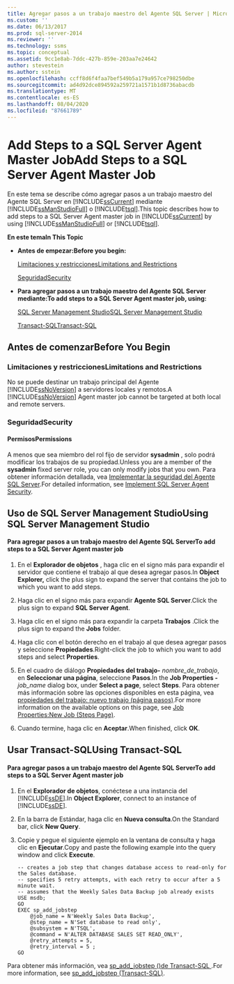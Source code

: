 ```yaml
---
title: Agregar pasos a un trabajo maestro del Agente SQL Server | Microsoft Docs
ms.custom: ''
ms.date: 06/13/2017
ms.prod: sql-server-2014
ms.reviewer: ''
ms.technology: ssms
ms.topic: conceptual
ms.assetid: 9cc1e8ab-7ddc-427b-859e-203aa7e24642
author: stevestein
ms.author: sstein
ms.openlocfilehash: ccff8d6f4faa7bef549b5a179a957ce798250dbe
ms.sourcegitcommit: ad4d92dce894592a259721a1571b1d8736abacdb
ms.translationtype: MT
ms.contentlocale: es-ES
ms.lasthandoff: 08/04/2020
ms.locfileid: "87661789"
---
```

# <a name="add-steps-to-a-sql-server-agent-master-job"></a><span data-ttu-id="6df0b-102">Add Steps to a SQL Server Agent Master Job</span><span class="sxs-lookup"><span data-stu-id="6df0b-102">Add Steps to a SQL Server Agent Master Job</span></span>
  <span data-ttu-id="6df0b-103">En este tema se describe cómo agregar pasos a un trabajo maestro del Agente SQL Server en [!INCLUDE[ssCurrent](../../includes/sscurrent-md.md)] mediante [!INCLUDE[ssManStudioFull](../../includes/ssmanstudiofull-md.md)] o [!INCLUDE[tsql](../../includes/tsql-md.md)].</span><span class="sxs-lookup"><span data-stu-id="6df0b-103">This topic describes how to add steps to a SQL Server Agent master job in [!INCLUDE[ssCurrent](../../includes/sscurrent-md.md)] by using [!INCLUDE[ssManStudioFull](../../includes/ssmanstudiofull-md.md)] or [!INCLUDE[tsql](../../includes/tsql-md.md)].</span></span>  
  
 <span data-ttu-id="6df0b-104">**En este tema**</span><span class="sxs-lookup"><span data-stu-id="6df0b-104">**In This Topic**</span></span>  
  
-   <span data-ttu-id="6df0b-105">**Antes de empezar:**</span><span class="sxs-lookup"><span data-stu-id="6df0b-105">**Before you begin:**</span></span>  
  
     [<span data-ttu-id="6df0b-106">Limitaciones y restricciones</span><span class="sxs-lookup"><span data-stu-id="6df0b-106">Limitations and Restrictions</span></span>](#Restrictions)  
  
     [<span data-ttu-id="6df0b-107">Seguridad</span><span class="sxs-lookup"><span data-stu-id="6df0b-107">Security</span></span>](#Security)  
  
-   <span data-ttu-id="6df0b-108">**Para agregar pasos a un trabajo maestro del Agente SQL Server mediante:**</span><span class="sxs-lookup"><span data-stu-id="6df0b-108">**To add steps to a SQL Server Agent master job, using:**</span></span>  
  
     [<span data-ttu-id="6df0b-109">SQL Server Management Studio</span><span class="sxs-lookup"><span data-stu-id="6df0b-109">SQL Server Management Studio</span></span>](#SSMSProcedure)  
  
     [<span data-ttu-id="6df0b-110">Transact-SQL</span><span class="sxs-lookup"><span data-stu-id="6df0b-110">Transact-SQL</span></span>](#TsqlProcedure)  
  
##  <a name="before-you-begin"></a><a name="BeforeYouBegin"></a> <span data-ttu-id="6df0b-111">Antes de comenzar</span><span class="sxs-lookup"><span data-stu-id="6df0b-111">Before You Begin</span></span>  
  
###  <a name="limitations-and-restrictions"></a><a name="Restrictions"></a> <span data-ttu-id="6df0b-112">Limitaciones y restricciones</span><span class="sxs-lookup"><span data-stu-id="6df0b-112">Limitations and Restrictions</span></span>  
 <span data-ttu-id="6df0b-113">No se puede destinar un trabajo principal del Agente [!INCLUDE[ssNoVersion](../../includes/ssnoversion-md.md)] a servidores locales y remotos.</span><span class="sxs-lookup"><span data-stu-id="6df0b-113">A [!INCLUDE[ssNoVersion](../../includes/ssnoversion-md.md)] Agent master job cannot be targeted at both local and remote servers.</span></span>  
  
###  <a name="security"></a><a name="Security"></a> <span data-ttu-id="6df0b-114">Seguridad</span><span class="sxs-lookup"><span data-stu-id="6df0b-114">Security</span></span>  
  
####  <a name="permissions"></a><a name="Permissions"></a> <span data-ttu-id="6df0b-115">Permisos</span><span class="sxs-lookup"><span data-stu-id="6df0b-115">Permissions</span></span>  
 <span data-ttu-id="6df0b-116">A menos que sea miembro del rol fijo de servidor **sysadmin** , solo podrá modificar los trabajos de su propiedad.</span><span class="sxs-lookup"><span data-stu-id="6df0b-116">Unless you are a member of the **sysadmin** fixed server role, you can only modify jobs that you own.</span></span> <span data-ttu-id="6df0b-117">Para obtener información detallada, vea [Implementar la seguridad del Agente SQL Server](../agent/implement-sql-server-agent-security.md).</span><span class="sxs-lookup"><span data-stu-id="6df0b-117">For detailed information, see [Implement SQL Server Agent Security](../agent/implement-sql-server-agent-security.md).</span></span>  
  
##  <a name="using-sql-server-management-studio"></a><a name="SSMSProcedure"></a> <span data-ttu-id="6df0b-118">Uso de SQL Server Management Studio</span><span class="sxs-lookup"><span data-stu-id="6df0b-118">Using SQL Server Management Studio</span></span>  
  
#### <a name="to-add-steps-to-a-sql-server-agent-master-job"></a><span data-ttu-id="6df0b-119">Para agregar pasos a un trabajo maestro del Agente SQL Server</span><span class="sxs-lookup"><span data-stu-id="6df0b-119">To add steps to a SQL Server Agent master job</span></span>  
  
1.  <span data-ttu-id="6df0b-120">En el **Explorador de objetos** , haga clic en el signo más para expandir el servidor que contiene el trabajo al que desea agregar pasos.</span><span class="sxs-lookup"><span data-stu-id="6df0b-120">In **Object Explorer,** click the plus sign to expand the server that contains the job to which you want to add steps.</span></span>  
  
2.  <span data-ttu-id="6df0b-121">Haga clic en el signo más para expandir **Agente SQL Server**.</span><span class="sxs-lookup"><span data-stu-id="6df0b-121">Click the plus sign to expand **SQL Server Agent**.</span></span>  
  
3.  <span data-ttu-id="6df0b-122">Haga clic en el signo más para expandir la carpeta **Trabajos** .</span><span class="sxs-lookup"><span data-stu-id="6df0b-122">Click the plus sign to expand the **Jobs** folder.</span></span>  
  
4.  <span data-ttu-id="6df0b-123">Haga clic con el botón derecho en el trabajo al que desea agregar pasos y seleccione **Propiedades**.</span><span class="sxs-lookup"><span data-stu-id="6df0b-123">Right-click the job to which you want to add steps and select **Properties**.</span></span>  
  
5.  <span data-ttu-id="6df0b-124">En el cuadro de diálogo **Propiedades del trabajo-** _nombre_de_trabajo_, en **Seleccionar una página**, seleccione **Pasos**.</span><span class="sxs-lookup"><span data-stu-id="6df0b-124">In the **Job Properties -**_job_name_ dialog box, under **Select a page**, select **Steps**.</span></span> <span data-ttu-id="6df0b-125">Para obtener más información sobre las opciones disponibles en esta página, vea [propiedades del trabajo: nuevo trabajo &#40;página pasos&#41;](../agent/job-properties-new-job-steps-page.md).</span><span class="sxs-lookup"><span data-stu-id="6df0b-125">For more information on the available options on this page, see [Job Properties:New Job &#40;Steps Page&#41;](../agent/job-properties-new-job-steps-page.md).</span></span>  

6.  <span data-ttu-id="6df0b-126">Cuando termine, haga clic en **Aceptar**.</span><span class="sxs-lookup"><span data-stu-id="6df0b-126">When finished, click **OK**.</span></span>  
  
##  <a name="using-transact-sql"></a><a name="TsqlProcedure"></a> <span data-ttu-id="6df0b-127">Usar Transact-SQL</span><span class="sxs-lookup"><span data-stu-id="6df0b-127">Using Transact-SQL</span></span>  
  
#### <a name="to-add-steps-to-a-sql-server-agent-master-job"></a><span data-ttu-id="6df0b-128">Para agregar pasos a un trabajo maestro del Agente SQL Server</span><span class="sxs-lookup"><span data-stu-id="6df0b-128">To add steps to a SQL Server Agent master job</span></span>  
  
1.  <span data-ttu-id="6df0b-129">En el **Explorador de objetos**, conéctese a una instancia del [!INCLUDE[ssDE](../../includes/ssde-md.md)].</span><span class="sxs-lookup"><span data-stu-id="6df0b-129">In **Object Explorer**, connect to an instance of [!INCLUDE[ssDE](../../includes/ssde-md.md)].</span></span>  
  
2.  <span data-ttu-id="6df0b-130">En la barra de Estándar, haga clic en **Nueva consulta**.</span><span class="sxs-lookup"><span data-stu-id="6df0b-130">On the Standard bar, click **New Query**.</span></span>  
  
3.  <span data-ttu-id="6df0b-131">Copie y pegue el siguiente ejemplo en la ventana de consulta y haga clic en **Ejecutar**.</span><span class="sxs-lookup"><span data-stu-id="6df0b-131">Copy and paste the following example into the query window and click **Execute**.</span></span>  
  
    ```  
    -- creates a job step that changes database access to read-only for the Sales database.   
    -- specifies 5 retry attempts, with each retry to occur after a 5 minute wait.   
    -- assumes that the Weekly Sales Data Backup job already exists  
    USE msdb;  
    GO  
    EXEC sp_add_jobstep  
        @job_name = N'Weekly Sales Data Backup',  
        @step_name = N'Set database to read only',  
        @subsystem = N'TSQL',  
        @command = N'ALTER DATABASE SALES SET READ_ONLY',   
        @retry_attempts = 5,  
        @retry_interval = 5 ;  
    GO  
    ```  
  
 <span data-ttu-id="6df0b-132">Para obtener más información, vea [sp_add_jobstep &#40;&#41;de Transact-SQL ](/sql/relational-databases/system-stored-procedures/sp-add-jobstep-transact-sql).</span><span class="sxs-lookup"><span data-stu-id="6df0b-132">For more information, see [sp_add_jobstep &#40;Transact-SQL&#41;](/sql/relational-databases/system-stored-procedures/sp-add-jobstep-transact-sql).</span></span>  
  
  

